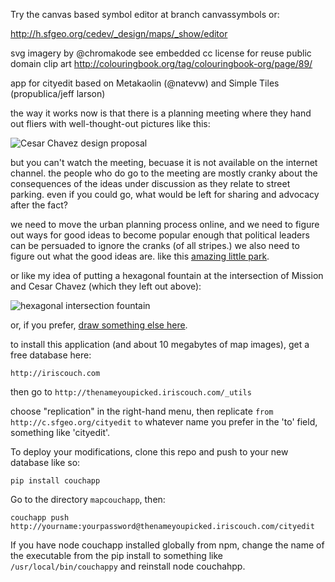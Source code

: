 

Try the canvas based symbol editor at branch canvassymbols or:

http://h.sfgeo.org/cedev/_design/maps/_show/editor

svg imagery by @chromakode see embedded cc license for reuse
public domain clip art http://colouringbook.org/tag/colouringbook-org/page/89/


app for cityedit based on Metakaolin (@natevw) and Simple Tiles (propublica/jeff larson)

the way it works now is that there is a planning meeting where they hand out fliers with
well-thought-out pictures like this:

![Cesar Chavez design proposal](http://sf.streetsblog.org/wp-content/uploads/2010/11/Picture-10.jpg)

but you can't watch the meeting, becuase it is not available on the internet channel. the 
people who do go to the meeting are mostly cranky about the consequences of the ideas under 
discussion as they relate to street parking. even if you could go, what would be left for 
sharing and advocacy after the fact?

we need to move the urban planning process online, and we need to figure out ways for
good ideas to become popular enough that political leaders can be persuaded to ignore the
cranks (of all stripes.) we also need to figure out what the good ideas are. like this
[amazing little park](http://missionlocal.org/2010/04/guerrero-park-blossoms-in-a-sea-of-concrete/).

or like my idea of putting a hexagonal fountain at the intersection of Mission and Cesar Chavez (which they left out above):

![hexagonal intersection fountain](http://h.sfgeo.org/a300mphach/hexagonintersect/hexagonintersection2.png)

or, if you prefer, [draw something else here](http://cityedit.sfgeo.org/cityedit/_design/maps/_show/editor#20.00/37.74817/-122.41807). 

to install this application (and about 10 megabytes of map images), get a free database here:

`http://iriscouch.com`

then go to `http://thenameyoupicked.iriscouch.com/_utils`

choose "replication" in the right-hand menu, then replicate `from` `http://c.sfgeo.org/cityedit` `to`
whatever name you prefer in the 'to' field, something like 'cityedit'.

To deploy your modifications, clone this repo and push to your new database like so:

`pip install couchapp`

Go to the directory `mapcouchapp`, then:

`couchapp push http://yourname:yourpassword@thenameyoupicked.iriscouch.com/cityedit`

If you have node couchapp installed globally from npm, change the name of the executable
from the pip install to something like `/usr/local/bin/couchappy` and reinstall node couchahpp.
